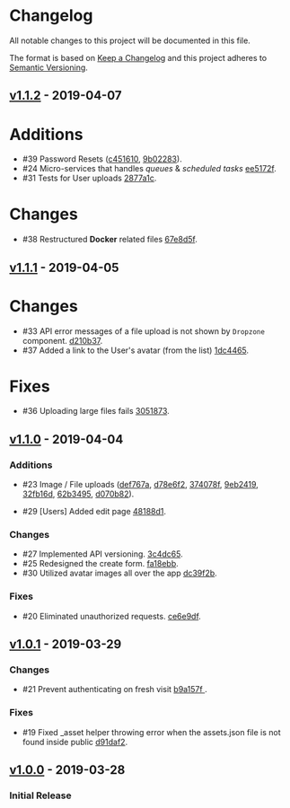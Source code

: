 # Changelog

All notable changes to this project will be documented in this file.

The format is based on [Keep a Changelog](http://keepachangelog.com/en/1.0.0/)
and this project adheres to [Semantic Versioning](http://semver.org/spec/v2.0.0.html).

## [v1.1.2](https://github.com/palonponjovertlota/laravel-react-admin/releases/tag/1.1.2) - 2019-04-07

# Additions

- #39 Password Resets ([c451610](https://github.com/palonponjovertlota/laravel-react-admin/commit/c45161070ec6bacc856f0d95107701677619b082), [9b02283](https://github.com/palonponjovertlota/laravel-react-admin/commit/9b02283d6ec15ebd010a10e28f5822f8585aee80)).
- #24 Micro-services that handles _queues_ & _scheduled tasks_ [ee5172f](https://github.com/palonponjovertlota/laravel-react-admin/commit/ee5172fb5cfa97e3d5881faa507ff6ab6760ee89).
- #31 Tests for User uploads [2877a1c](https://github.com/palonponjovertlota/laravel-react-admin/commit/2877a1c0a24f71175a24d2d67dd9f04c93a41a76).

# Changes

- #38 Restructured **Docker** related files [67e8d5f](https://github.com/palonponjovertlota/laravel-react-admin/commit/67e8d5f9aac131238bd8a2dd090f14d4c9dbcdaf).

## [v1.1.1](https://github.com/palonponjovertlota/laravel-react-admin/releases/tag/1.1.1) - 2019-04-05

# Changes

- #33 API error messages of a file upload is not shown by `Dropzone` component. [d210b37](https://github.com/palonponjovertlota/laravel-react-admin/commit/d210b37132261eefac8511157cd6574860dd83db).
- #37 Added a link to the User's avatar (from the list) [1dc4465](https://github.com/palonponjovertlota/laravel-react-admin/commit/1dc4465486710e4c65fcc9c83cf22877c6514bb5).

# Fixes

- #36 Uploading large files fails [3051873](https://github.com/palonponjovertlota/laravel-react-admin/commit/305187322927dc64bd9a25c2afa32e3a6ac0bda1).

## [v1.1.0](https://github.com/palonponjovertlota/laravel-react-admin/releases/tag/1.1.0) - 2019-04-04

### Additions

- #23 Image / File uploads ([def767a](https://github.com/palonponjovertlota/laravel-react-admin/commit/def767adb8ffb9fefa16c1e7020836296067e503), [d78e6f2](https://github.com/palonponjovertlota/laravel-react-admin/commit/d78e6f28ca8832a4b9e778a501f1be4f96d94903), [374078f](https://github.com/palonponjovertlota/laravel-react-admin/commit/374078fbf0d8f2d3fd6acc94747cbcf3517c8e8c), [9eb2419](https://github.com/palonponjovertlota/laravel-react-admin/commit/9eb2419c9d7e9bbb5e8e468af7a3449f98b6923a), [32fb16d](https://github.com/palonponjovertlota/laravel-react-admin/commit/32fb16d1d160200ee3852fca14fe5bae03213556), [62b3495](https://github.com/palonponjovertlota/laravel-react-admin/commit/62b3495989d2639eddfb73107985518092204774), [d070b82](https://github.com/palonponjovertlota/laravel-react-admin/commit/d070b820711fd336d8aeeedf8fe3895c6d871167)).

- #29 [Users] Added edit page [48188d1](https://github.com/palonponjovertlota/laravel-react-admin/commit/48188d12195865f51bf50edc37014fffa6fc705d).

### Changes

- #27 Implemented API versioning. [3c4dc65](https://github.com/palonponjovertlota/laravel-react-admin/commit/3c4dc65219e0223fa598d2214f9931abce0fc4ee).
- #25 Redesigned the create form. [fa18ebb](https://github.com/palonponjovertlota/laravel-react-admin/commit/fa18ebbaaec9407e81a6f44853b35b940e828bdc).
- #30 Utilized avatar images all over the app [dc39f2b](https://github.com/palonponjovertlota/laravel-react-admin/commit/dc39f2b96cf38a8b0cf6c170ddbf38586d3b20f6).

### Fixes

- #20 Eliminated unauthorized requests. [ce6e9df](https://github.com/palonponjovertlota/laravel-react-admin/commit/ce6e9df4ee61689074bfcae008b4b48e384dd769).

## [v1.0.1](https://github.com/palonponjovertlota/laravel-react-admin/releases/tag/1.0.1) - 2019-03-29

### Changes

- #21 Prevent authenticating on fresh visit [b9a157f ](https://github.com/palonponjovertlota/laravel-react-admin/commit/b9a157f4812c5e4f040da8ef5abd1d0224473b5b).

### Fixes

- #19 Fixed \_asset helper throwing error when the assets.json file is not found inside public [d91daf2](https://github.com/palonponjovertlota/laravel-react-admin/commit/d91daf278cd9f72b654407e006536d1d0afe6094).

## [v1.0.0](https://github.com/palonponjovertlota/laravel-react-admin/releases/tag/1.0.1) - 2019-03-28

### Initial Release
